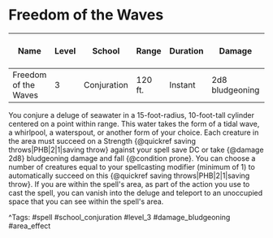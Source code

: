# Freedom of the Waves

| Name | Level | School | Range | Duration | Damage | Save DC & Type |
|------|-------|--------|-------|----------|--------|----------------|
| Freedom of the Waves | 3 | Conjuration | 120 ft. | Instant | 2d8 bludgeoning | - |

You conjure a deluge of seawater in a 15-foot-radius, 10-foot-tall cylinder centered on a point within range. This water takes the form of a tidal wave, a whirlpool, a waterspout, or another form of your choice. Each creature in the area must succeed on a Strength {@quickref saving throws|PHB|2|1|saving throw} against your spell save DC or take {@damage 2d8} bludgeoning damage and fall {@condition prone}. You can choose a number of creatures equal to your spellcasting modifier (minimum of 1) to automatically succeed on this {@quickref saving throws|PHB|2|1|saving throw}. If you are within the spell's area, as part of the action you use to cast the spell, you can vanish into the deluge and teleport to an unoccupied space that you can see within the spell's area.

^Tags: #spell #school_conjuration #level_3 #damage_bludgeoning #area_effect